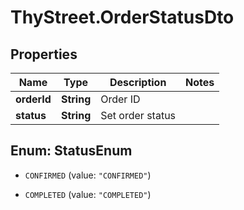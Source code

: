 # ThyStreet.OrderStatusDto

## Properties

Name | Type | Description | Notes
------------ | ------------- | ------------- | -------------
**orderId** | **String** | Order ID | 
**status** | **String** | Set order status | 



## Enum: StatusEnum


* `CONFIRMED` (value: `"CONFIRMED"`)

* `COMPLETED` (value: `"COMPLETED"`)




